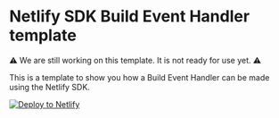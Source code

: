 # Netlify SDK Build Event Handler template

⚠️ We are still working on this template. It is not ready for use yet. ⚠️

This is a template to show you how a Build Event Handler can be made using the Netlify SDK.

[![Deploy to Netlify](https://www.netlify.com/img/deploy/button.svg)](https://app.netlify.com/start/deploy?repository=https://github.com/netlify/sdk-build-event-handler-template)
